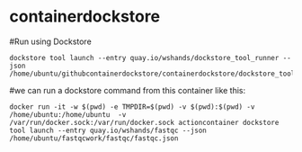 # containerdockstore

#Run using Dockstore
```
dockstore tool launch --entry quay.io/wshands/dockstore_tool_runner --json /home/ubuntu/githubcontainerdockstore/containerdockstore/dockstore_tool_runner.json
```

#we can run a dockstore command from this container like this:
```
docker run -it -w $(pwd) -e TMPDIR=$(pwd) -v $(pwd):$(pwd) -v /home/ubuntu:/home/ubuntu  -v /var/run/docker.sock:/var/run/docker.sock actioncontainer dockstore tool launch --entry quay.io/wshands/fastqc --json /home/ubuntu/fastqcwork/fastqc/fastqc.json
```
